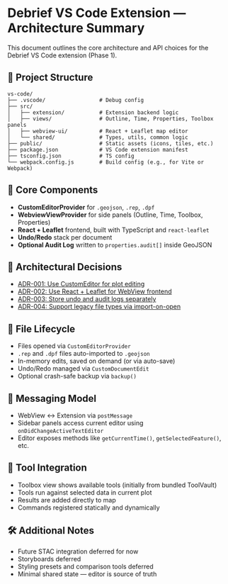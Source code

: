 # Debrief VS Code Extension — Architecture Summary

This document outlines the core architecture and API choices for the Debrief VS Code extension (Phase 1).

## 📁 Project Structure

```
vs-code/
├── .vscode/                 # Debug config
├── src/
│   ├── extension/           # Extension backend logic
│   ├── views/               # Outline, Time, Properties, Toolbox panels
│   ├── webview-ui/          # React + Leaflet map editor
│   └── shared/              # Types, utils, common logic
├── public/                  # Static assets (icons, tiles, etc.)
├── package.json             # VS Code extension manifest
├── tsconfig.json            # TS config
└── webpack.config.js        # Build config (e.g., for Vite or Webpack)
```

## 🧩 Core Components

- **CustomEditorProvider** for `.geojson`, `.rep`, `.dpf`
- **WebviewViewProvider** for side panels (Outline, Time, Toolbox, Properties)
- **React + Leaflet** frontend, built with TypeScript and `react-leaflet`
- **Undo/Redo** stack per document
- **Optional Audit Log** written to `properties.audit[]` inside GeoJSON

## 🧠 Architectural Decisions

- [ADR-001: Use CustomEditor for plot editing](adr/ADR-001-custom-editor.md)
- [ADR-002: Use React + Leaflet for WebView frontend](adr/ADR-002-webview-framework.md)
- [ADR-003: Store undo and audit logs separately](adr/ADR-003-undo-audit-split.md)
- [ADR-004: Support legacy file types via import-on-open](adr/ADR-004-import-legacy.md)

## 🧬 File Lifecycle

- Files opened via `CustomEditorProvider`
- `.rep` and `.dpf` files auto-imported to `.geojson`
- In-memory edits, saved on demand (or via auto-save)
- Undo/Redo managed via `CustomDocumentEdit`
- Optional crash-safe backup via `backup()`

## 📡 Messaging Model

- WebView ↔ Extension via `postMessage`
- Sidebar panels access current editor using `onDidChangeActiveTextEditor`
- Editor exposes methods like `getCurrentTime()`, `getSelectedFeature()`, etc.

## 🧭 Tool Integration

- Toolbox view shows available tools (initially from bundled ToolVault)
- Tools run against selected data in current plot
- Results are added directly to map
- Commands registered statically and dynamically

## 🛠️ Additional Notes

- Future STAC integration deferred for now
- Storyboards deferred
- Styling presets and comparison tools deferred
- Minimal shared state — editor is source of truth